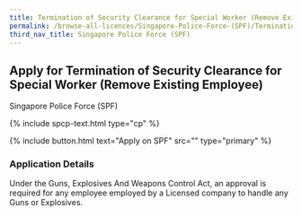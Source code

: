 ```yaml
---
title: Termination of Security Clearance for Special Worker (Remove Existing Employee)
permalink: /browse-all-licences/Singapore-Police-Force-(SPF)/Termination-of-Security-Clearance-for-Special-Worker-(Remove-Existing-Employee)
third_nav_title: Singapore Police Force (SPF)
---
```


## Apply for Termination of Security Clearance for Special Worker (Remove Existing Employee)

Singapore Police Force (SPF)

{% include spcp-text.html type="cp" %}

{% include button.html text="Apply on SPF" src="" type="primary" %}

### Application Details

Under the Guns, Explosives And Weapons Control Act, an approval is required for any employee employed by a Licensed company to handle any Guns or  Explosives. 

